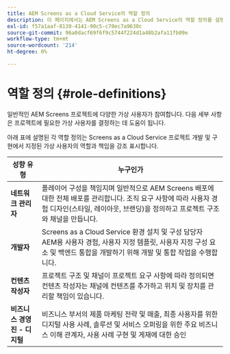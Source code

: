 ```yaml
---
title: AEM Screens as a Cloud Service의 역할 정의
description: 이 페이지에서는 AEM Screens as a Cloud Service의 역할 정의를 설명합니다.
exl-id: f57a1aaf-8139-4141-90c5-c70ec7a9630c
source-git-commit: 96a0dacf69f6f9c5744f224d1a48b2afa11fb09e
workflow-type: tm+mt
source-wordcount: '214'
ht-degree: 0%

---
```


# 역할 정의 {#role-definitions}

일반적인 AEM Screens 프로젝트에 다양한 가상 사용자가 참여합니다. 다음 세부 사항은 프로젝트에 필요한 가상 사용자를 결정하는 데 도움이 됩니다.

아래 표에 설명된 각 역할 정의는 Screens as a Cloud Service 프로젝트 개발 및 구현에서 지정된 가상 사용자의 역할과 책임을 강조 표시합니다.

| 성향 유형 | 누구인가 |
|--- |--- |
| **네트워크 관리자** | 플레이어 구성을 책임지며 일반적으로 AEM Screens 배포에 대한 전체 배포를 관리합니다. 조직 요구 사항에 따라 사용자 경험 디자인(스타일, 레이아웃, 브랜딩)을 정의하고 프로젝트 구조와 채널을 만듭니다. |
| **개발자** | Screens as a Cloud Service 환경 설치 및 구성 담당자 AEM용 사용자 경험, 사용자 지정 템플릿, 사용자 지정 구성 요소 및 백엔드 통합을 개발하기 위해 개발 및 통합 작업을 수행합니다. |
| **컨텐츠 작성자** | 프로젝트 구조 및 채널이 프로젝트 요구 사항에 따라 정의되면 컨텐츠 작성자는 채널에 컨텐츠를 추가하고 위치 및 장치를 관리할 책임이 있습니다. |
| **비즈니스 경영진 - 디지털** | 비즈니스 부서의 제품 마케팅 전략 및 매출, 최종 사용자를 위한 디지털 사용 사례, 솔루션 및 서비스 오퍼링을 위한 주요 비즈니스 이해 관계자, 사용 사례 구현 및 게재에 대한 승인 |
